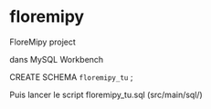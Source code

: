 # floremipy
FloreMipy project

dans MySQL Workbench

CREATE SCHEMA `floremipy_tu` ;

Puis lancer le script floremipy_tu.sql (src/main/sql/)